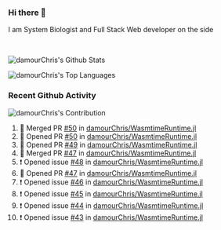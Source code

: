 ### Hi there 👋
I am System Biologist and Full Stack Web developer on the side



<br/>
  


<!-- GitHub Readme Github Stats - https://github.com/anuraghazra/github-readme-stats -->
![damourChris's Github Stats ](https://github-readme-stats.vercel.app/api?username=damourChris&show_icons=true&theme=transparent)

![damourChris's Top Languages](https://github-readme-stats.vercel.app/api/top-langs/?username=damourChris&layout=pie&theme=transparent)
<br/>


<h3> Recent Github Activity </h3>

<!-- Github Contribution Stats  - https://github.com/ashutosh00710/github-readme-activity-graph -->
![damourChris's Contribution](https://github-readme-activity-graph.vercel.app/graph/?username=damourChris&bg_color=1F222E&color=F8D866&line=F85D7F&point=FFFFFF&hide_border=true)
<!-- https://github.com/jamesgeorge007/github-activity-readme -->

<!--START_SECTION:activity-->
1. 🎉 Merged PR [#50](https://github.com/damourChris/WasmtimeRuntime.jl/pull/50) in [damourChris/WasmtimeRuntime.jl](https://github.com/damourChris/WasmtimeRuntime.jl)
2. 💪 Opened PR [#50](https://github.com/damourChris/WasmtimeRuntime.jl/pull/50) in [damourChris/WasmtimeRuntime.jl](https://github.com/damourChris/WasmtimeRuntime.jl)
3. 💪 Opened PR [#49](https://github.com/damourChris/WasmtimeRuntime.jl/pull/49) in [damourChris/WasmtimeRuntime.jl](https://github.com/damourChris/WasmtimeRuntime.jl)
4. 🎉 Merged PR [#47](https://github.com/damourChris/WasmtimeRuntime.jl/pull/47) in [damourChris/WasmtimeRuntime.jl](https://github.com/damourChris/WasmtimeRuntime.jl)
5. ❗ Opened issue [#48](https://github.com/damourChris/WasmtimeRuntime.jl/issues/48) in [damourChris/WasmtimeRuntime.jl](https://github.com/damourChris/WasmtimeRuntime.jl)
6. 💪 Opened PR [#47](https://github.com/damourChris/WasmtimeRuntime.jl/pull/47) in [damourChris/WasmtimeRuntime.jl](https://github.com/damourChris/WasmtimeRuntime.jl)
7. ❗ Opened issue [#46](https://github.com/damourChris/WasmtimeRuntime.jl/issues/46) in [damourChris/WasmtimeRuntime.jl](https://github.com/damourChris/WasmtimeRuntime.jl)
8. ❗ Opened issue [#45](https://github.com/damourChris/WasmtimeRuntime.jl/issues/45) in [damourChris/WasmtimeRuntime.jl](https://github.com/damourChris/WasmtimeRuntime.jl)
9. ❗ Opened issue [#44](https://github.com/damourChris/WasmtimeRuntime.jl/issues/44) in [damourChris/WasmtimeRuntime.jl](https://github.com/damourChris/WasmtimeRuntime.jl)
10. ❗ Opened issue [#43](https://github.com/damourChris/WasmtimeRuntime.jl/issues/43) in [damourChris/WasmtimeRuntime.jl](https://github.com/damourChris/WasmtimeRuntime.jl)
<!--END_SECTION:activity-->


